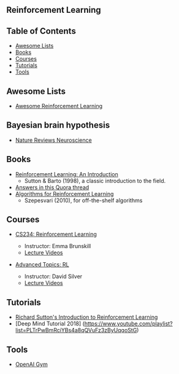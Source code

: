## Reinforcement Learning

## Table of Contents
- [Awesome Lists](#awesome-lists)
- [Books](#books)
- [Courses](#courses)
- [Tutorials](#tutorials)
- [Tools](#tools)

## Awesome Lists
- [Awesome Reinforcement Learning](https://github.com/aikorea/awesome-rl)

## Bayesian brain hypothesis
- [Nature Reviews Neuroscience](http://www.fil.ion.ucl.ac.uk/~karl/The%20free-energy%20principle%20A%20unified%20brain%20theory.pdf)

## Books
- [Reinforcement Learning: An Introduction](https://www.amazon.ca/Reinforcement-Learning-Introduction-Richard-Sutton/dp/0262193981)
	- Sutton & Barto (1998), a classic introduction to the field.
- [Answers in this Quora thread](https://www.quora.com/What-are-the-best-books-about-reinforcement-learning)
- [Algorithms for Reinforcement Learning](http://www.ualberta.ca/~szepesva/RLBook.html)
	- Szepesvari (2010), for off-the-shelf algorithms

## Courses
- [ CS234: Reinforcement Learning](http://www0.cs.ucl.ac.uk/staff/d.silver/web/Teaching.html)
	- Instructor: Emma Brunskill
	- [Lecture Videos](http://web.stanford.edu/class/cs234/index.html)

- [Advanced Topics: RL](http://www0.cs.ucl.ac.uk/staff/d.silver/web/Teaching.html)
	- Instructor: David Silver
	- [Lecture Videos](https://www.youtube.com/watch?v=2pWv7GOvuf0&list=PLqYmG7hTraZDM-OYHWgPebj2MfCFzFObQ)

## Tutorials
- [Richard Sutton's Introduction to Reinforcement Learning](http://research.microsoft.com/apps/video/?id=259577)
- [Deep Mind Tutorial 2018] (https://www.youtube.com/playlist?list=PLTrPwBmRciYBs4a8qQVuFz3zByUqqoStG)

## Tools
- [OpenAI Gym](https://gym.openai.com/)
